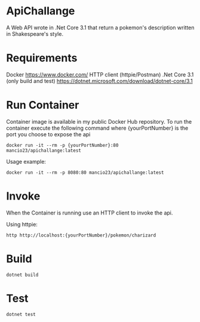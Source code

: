 # ApiChallange
A Web API wrote in .Net Core 3.1 that return a pokemon's description written in Shakespeare's style.

# Requirements
Docker https://www.docker.com/
HTTP client (httpie/Postman)
.Net Core 3.1 (only build and test) https://dotnet.microsoft.com/download/dotnet-core/3.1

# Run Container
Container image is available in my public Docker Hub repository.
To run the container execute the following command where {yourPortNumber} is the port you choose to expose the api
```
docker run -it --rm -p {yourPortNumber}:80 mancio23/apichallange:latest
```
Usage example:
``` 
docker run -it --rm -p 8080:80 mancio23/apichallange:latest
```

# Invoke
When the Container is running use an HTTP client to invoke the api.

Using httpie:
``` 
http http://localhost:{yourPortNumber}/pokemon/charizard
```

# Build
```
dotnet build
```

# Test
```
dotnet test
```